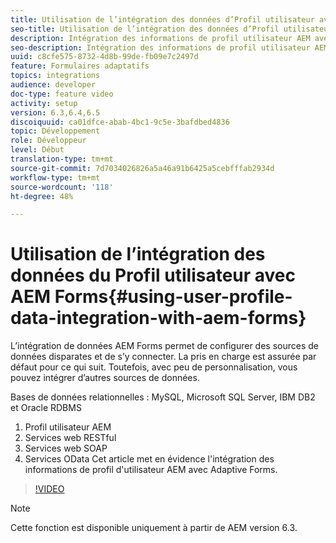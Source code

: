```yaml
---
title: Utilisation de l’intégration des données d’Profil utilisateur avec AEM Forms
seo-title: Utilisation de l’intégration des données d’Profil utilisateur avec AEM Forms
description: Intégration des informations de profil utilisateur AEM avec Adaptive Forms
seo-description: Intégration des informations de profil utilisateur AEM avec Adaptive Forms
uuid: c8cfe575-8732-4d8b-99de-fb09e7c2497d
feature: Formulaires adaptatifs
topics: integrations
audience: developer
doc-type: feature video
activity: setup
version: 6.3,6.4,6.5
discoiquuid: ca01dfce-abab-4bc1-9c5e-3bafdbed4836
topic: Développement
role: Développeur
level: Début
translation-type: tm+mt
source-git-commit: 7d7034026826a5a46a91b6425a5cebfffab2934d
workflow-type: tm+mt
source-wordcount: '118'
ht-degree: 48%

---
```



# Utilisation de l’intégration des données du Profil utilisateur avec AEM Forms{#using-user-profile-data-integration-with-aem-forms}

L’intégration de données AEM Forms permet de configurer des sources de données disparates et de s’y connecter. La pris en charge est assurée par défaut pour ce qui suit. Toutefois, avec peu de personnalisation, vous pouvez intégrer d’autres sources de données.

Bases de données relationnelles : MySQL, Microsoft SQL Server, IBM DB2 et Oracle RDBMS

1. Profil utilisateur AEM
1. Services web RESTful
1. Services web SOAP
1. Services OData
Cet article met en évidence l&#39;intégration des informations de profil d&#39;utilisateur AEM avec Adaptive Forms.

>[!VIDEO](https://video.tv.adobe.com/v/17432/?quality=9&learn=on)

>[!NOTE]
>
>Cette fonction est disponible uniquement à partir de AEM version 6.3.

